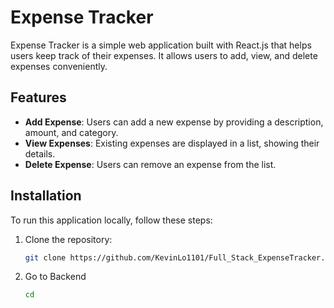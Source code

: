 # Expense Tracker

Expense Tracker is a simple web application built with React.js that helps users keep track of their expenses. It allows users to add, view, and delete expenses conveniently.

## Features

- **Add Expense**: Users can add a new expense by providing a description, amount, and category.
- **View Expenses**: Existing expenses are displayed in a list, showing their details.
- **Delete Expense**: Users can remove an expense from the list.

## Installation

To run this application locally, follow these steps:

1. Clone the repository:

   ```bash
   git clone https://github.com/KevinLo1101/Full_Stack_ExpenseTracker.git

2. Go to Backend

   ```bash
   cd 
